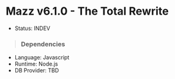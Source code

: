 # Mazz v6.1.0 - The Total Rewrite
- Status: INDEV

> ### Dependencies
- Language: Javascript
- Runtime: Node.js
- DB Provider: TBD
